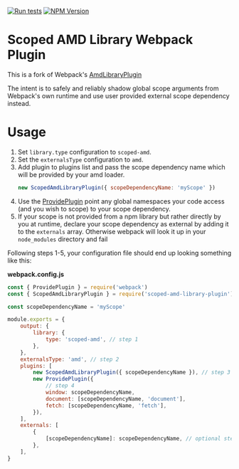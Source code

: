 [![Run tests](https://github.com/lirancr/scoped-amd-library-plugin/actions/workflows/test.yml/badge.svg)](https://github.com/lirancr/scoped-amd-library-plugin/actions/workflows/test.yml)
[![NPM Version](https://badge.fury.io/js/scoped-amd-library-plugin.svg?style=flat)](https://www.npmjs.com/package/scoped-amd-library-plugin)

# Scoped AMD Library Webpack Plugin

This is a fork of Webpack's [AmdLibraryPlugin](https://github.com/webpack/webpack/blob/main/lib/library/AmdLibraryPlugin.js)

The intent is to safely and reliably shadow global scope arguments from Webpack's own runtime and use user provided external
scope dependency instead.

# Usage

1. Set `library.type` configuration to `scoped-amd`.
2. Set the `externalsType` configuration to `amd`.
3. Add plugin to plugins list and pass the scope dependency name which will be provided by your amd loader.
    ```javascript
    new ScopedAmdLibraryPlugin({ scopeDependencyName: 'myScope' })
    ```
4. Use the [ProvidePlugin](https://webpack.js.org/plugins/provide-plugin/) point any global namespaces your code access (and you wish to scope) to your scope dependency.
5. If your scope is not provided from a npm library but rather directly by you at runtime, declare your scope dependency as external by adding it to the `externals` array.
   Otherwise webpack will look it up in your `node_modules` directory and fail

Following steps 1-5, your configuration file should end up looking something like this:

**webpack.config.js**

```javascript
const { ProvidePlugin } = require('webpack')
const { ScopedAmdLibraryPlugin } = require('scoped-amd-library-plugin')

const scopeDependencyName = 'myScope'

module.exports = {
	output: {
		library: {
			type: 'scoped-amd', // step 1
		},
	},
	externalsType: 'amd', // step 2
	plugins: [
		new ScopedAmdLibraryPlugin({ scopeDependencyName }), // step 3
		new ProvidePlugin({
			// step 4
			window: scopeDependencyName,
			document: [scopeDependencyName, 'document'],
			fetch: [scopeDependencyName, 'fetch'],
		}),
	],
	externals: [
		{
			[scopeDependencyName]: scopeDependencyName, // optional step 5
		},
	],
}
```
